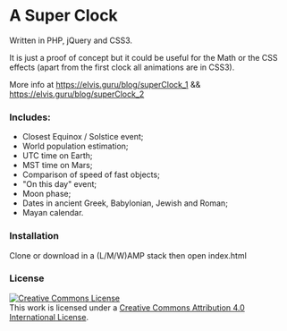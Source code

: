 # A Super Clock

Written in PHP, jQuery and CSS3.

It is just a proof of concept but it could be useful for the Math or the CSS effects (apart from the first clock all animations are in CSS3).

More info at <a href="https://elvis.guru/blog/superClock_1" target="_blank">https://elvis.guru/blog/superClock_1</a> && <a href="https://elvis.guru/blog/superClock_2" target="_blank">https://elvis.guru/blog/superClock_2</a>

### Includes:
- Closest Equinox / Solstice event;
- World population estimation;
- UTC time on Earth;
- MST time on Mars;
- Comparison of speed of fast objects;
- "On this day" event;
- Moon phase;
- Dates in ancient Greek, Babylonian, Jewish and Roman;
- Mayan calendar.

### Installation

Clone or download in a (L/M/W)AMP stack then open index.html

### License

<a rel="license" href="http://creativecommons.org/licenses/by/4.0/"><img alt="Creative Commons License" style="border-width:0" src="https://i.creativecommons.org/l/by/4.0/88x31.png" /></a><br />This work is licensed under a <a rel="license" href="http://creativecommons.org/licenses/by/4.0/">Creative Commons Attribution 4.0 International License</a>.